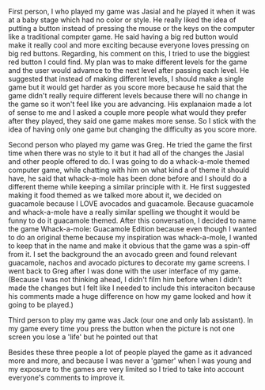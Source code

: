 First person, I who played my game was Jasial and he played it when it was at a baby stage which had no color or style. He really liked the idea of putting a button instead of pressing the mouse or the keys on the computer like a traditional compıter game. He said having a big red button would make it really cool and more exciting because everyone loves pressing on big red buttons. Regarding, his comment on this, I tried to use the biggiest red button I could find. My plan was to make different levels for the game and the user would advamce to the next level after passing each level. He suggested that instead of making different levels, I should make a single game but it would get harder as you score more because he said that the game didn't really require different levels because there will no change in the game so it won't feel like you are advancing. His explanaion made a lot of sense to me and I asked a couple more people what would they prefer after they played, they said one game makes more sense. So I stick with the idea of having only one game but changing the difficulty as you score more.

Second person who played my game was Greg. He tried the game the first time when there was no style to it but it had all of the changes the Jasial and other people offered to do. I was going to do a whack-a-mole themed computer game, while chatting with him on what kind a of theme it should have, he said that whack-a-mole has been done before and I should do a different theme while keeping a similar principle with it. He first suggested making it food themed as we talked more about it, we decided on guacamole because I LOVE avocados and guacamole. Because guacamole and whack-a-mole have a really similar spelling we thought it would be funny to do it guacamole themed. After this conversation, I decided to name the game Whack-a-mole: Guacamole Edition because even though I wanted to do an original theme because my inspiration was whack-a-mole, I wanted to keep that in the name and make it obvious that the game was a spin-off from it. I set the background the an avocado green and found relevant guacamole, nachos and avocado pictures to decorate my game screens. I went back to Greg after I was done with the user interface of my game. (Because I was not thinking ahead, I didn't film him before when I didn't made the changes but I felt like I needed to include this interaciton because his comments made a huge difference on how my game looked and how it going to be played.)

Third person to play my game was Jack (our one and only lab assistant). In my game every time you press the button when the picture is not one screen you lose a 'life' but he pointed out that

Besides these three people a lot of people played the game as it advanced more and more, and because I was never a 'gamer' when I was young and my exposure to the games are very limited so I tried to take into account everyone's comments to improve it.

